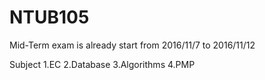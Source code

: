 # NTUB105

Mid-Term exam is already start from 2016/11/7 to 2016/11/12

Subject
1.EC
2.Database
3.Algorithms
4.PMP

